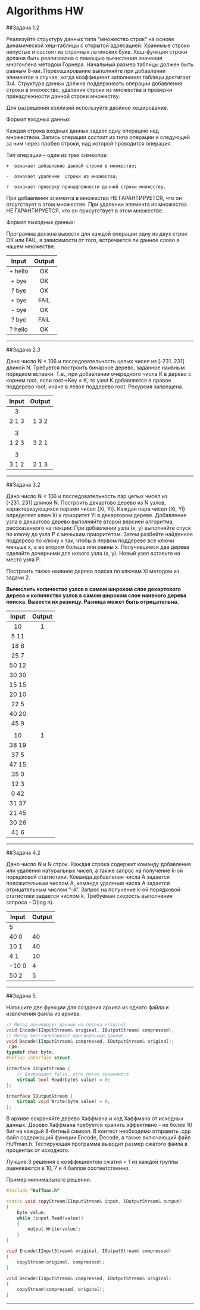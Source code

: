 # Algorithms HW

##Задача 1.2

Реализуйте структуру данных типа “множество строк” на основе динамической хеш-таблицы с открытой адресацией. Хранимые строки непустые и состоят из строчных латинских букв.
Хеш-функция строки должна быть реализована с помощью вычисления значения многочлена методом Горнера.
Начальный размер таблицы должен быть равным 8-ми. Перехеширование выполняйте при добавлении элементов в случае, когда коэффициент заполнения таблицы достигает 3/4.
Структура данных должна поддерживать операции добавления строки в множество, удаления строки из множества и проверки принадлежности данной строки множеству.

Для разрешения коллизий используйте двойное хеширование.

Формат входных данных

Каждая строка входных данных задает одну операцию над множеством. Запись операции состоит из типа операции и следующей за ним через пробел строки, над которой проводится операция.

Тип операции  – один из трех символов:

    +  означает добавление данной строки в множество; 

    -  означает удаление  строки из множества;  

    ?  означает проверку принадлежности данной строки множеству. 
    
При добавлении элемента в множество НЕ ГАРАНТИРУЕТСЯ, что он отсутствует в этом множестве. При удалении элемента из множества НЕ ГАРАНТИРУЕТСЯ, что он присутствует в этом множестве.

Формат выходных данных:

Программа должна вывести для каждой операции одну из двух строк OK или FAIL, в зависимости от того, встречается ли данное слово в нашем множестве.


| Input | Output |
| :---: | :---: |
| + hello | OK |
| + bye | OK |
| ? bye | OK |
| + bye | FAIL |
| - bye | OK |
| ? bye | FAIL |
| ? hello | OK |


---
##Задача 2.3

Дано число N < 106 и последовательность целых чисел из [-231..231] длиной N.
Требуется построить бинарное дерево, заданное наивным порядком вставки.
Т.е., при добавлении очередного числа K в дерево с корнем root, если root→Key ≤ K, то узел K добавляется в правое поддерево root; иначе в левое поддерево root.
Рекурсия запрещена.


| Input | Output |
| :---: | :---: |
| 3 | |
| 2 1 3 | 1 3 2 |
| | |
| 3 | |
| 1 2 3 | 3 2 1 |
| | |
| 3 | |
| 3 1 2 | 2 1 3 |


---
##Задача 3.2

Дано число N < 106 и последовательность пар целых чисел из [-231..231] длиной N.
Построить декартово дерево из N узлов, характеризующихся парами чисел {Xi, Yi}.
Каждая пара чисел {Xi, Yi} определяет ключ Xi и приоритет Yi в декартовом дереве.
Добавление узла в декартово дерево выполняйте второй версией алгоритма, рассказанного на лекции:
При добавлении узла (x, y) выполняйте спуск по ключу до узла P с меньшим приоритетом. Затем разбейте найденное поддерево по ключу x так, чтобы в первом поддереве все ключи меньше x, а во втором больше или равны x. Получившиеся два дерева сделайте дочерними для нового узла (x, y). Новый узел вставьте на место узла P.

Построить также наивное дерево поиска по ключам Xi методом из задачи 2.

**Вычислить количество узлов в самом широком слое декартового дерева и количество узлов в самом широком слое наивного дерева поиска. Вывести их разницу. Разница может быть отрицательна.**

| Input | Output |
| :---: | :---: |
| 10 | 1 |
| 5 11 | |
| 18 8 | |
| 25 7 | |
| 50 12 | |
| 30 30 | |
| 15 15 | |
| 20 10 | |
| 22 5 | |
| 40 20 | |
| 45 9 | |
| | | 
| 10 | 1 |
| 38 19 | |
| 37 5 | |
| 47 15 | |
| 35 0 | |
| 12 3 | |
| 0 42 | |
| 31 37 | |
| 21 45 | |
| 30 26 | |
| 41 6 | |


---
##Задача 4.2

Дано число N и N строк. Каждая строка содержит команду добавления или удаления натуральных чисел, а также запрос на получение k-ой порядковой статистики. Команда добавления числа A задается положительным числом A, команда удаления числа A задается отрицательным числом “-A”. Запрос на получение k-ой порядковой статистики задается числом k. Требуемая скорость выполнения запроса - O(log n).


| Input | Output |
| --- | --- |
| 5 | |
| 40 0 | 40 |
| 10 1 | 40 |
| 4 1 | 10 |
| -10 0 | 4 |
| 50 2 | 5 |


---
##Задача 5.

Напишите две функции для создания архива из одного файла и извлечения файла из архива.

```C++
// Метод архивирует данные из потока original
void Encode(IInputStream& original, IOutputStream& compressed);
// Метод восстанавливает оригинальные данные
void Decode(IInputStream& compressed, IOutputStream& original);
 где:
typedef char byte;
#define interface struct
```

```C++
interface IInputStream {
	// Возвращает false, если поток закончился
	virtual bool Read(byte& value) = 0;
};

interface IOutputStream {
	virtual void Write(byte value) = 0;
};
```

В архиве сохраняйте дерево Хаффмана и код Хаффмана от исходных данных.
Дерево Хаффмана требуется хранить эффективно - не более 10 бит на каждый 8-битный символ.
В контест необходимо отправить .cpp файл содержащий функции Encode, Decode, а также включающий файл Huffman.h. Тестирующая программа выводит размер сжатого файла в процентах от исходного.

Лучшие 3 решения с коэффициентом сжатия < 1 из каждой группы оцениваются в 10, 7 и 4 баллов соответственно.

Пример минимального решения:

```C++
#include "Huffman.h"

static void copyStream(IInputStream& input, IOutputStream& output)
{
	byte value;
	while (input.Read(value)) 
	{ 
		output.Write(value); 
	}
}

void Encode(IInputStream& original, IOutputStream& compressed) 
{
	copyStream(original, compressed); 
}

void Decode(IInputStream& compressed, IOutputStream& original) 
{ 
	copyStream(compressed, original); 
}
```

---
